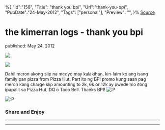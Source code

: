 ﻿%{
    "Id":"156",
    "Title": "thank you bpi",
    "Url":"thank-you-bpi",
    "PubDate":"24-May-2012",
    "Tags": ["personal"],
    "Preview": "",
}%
[Source](http://markhughneri.com/blog/201/thank-you-bpi/ "Permalink to the kimerran logs - thank you bpi")

# the kimerran logs - thank you bpi

published: May 24, 2012

![][1]

![][2]

Dahil meron akong slip na medyo may kalakihan, kin-laim ko ang isang family pan pizza from Pizza Hut. Part ito ng BPI promo kung saan pag meron kang charge slip amounting to 2k, 6k or 12k ay pwede mo itong ipapalit sa Pizza Hut, DQ o Taco Bell. Thanks BPI! ![:P][1]

![:P][3]

### Share and Enjoy

* * *

* * *

[1]: http://markhughneri.com/blog/assets/loading.gif
[2]: http://i791.photobucket.com/albums/yy198/kimerran/thankyoubpi.jpg
[3]: http://markhughneri.com/blog/wp-includes/images/smilies/icon_razz.gif
